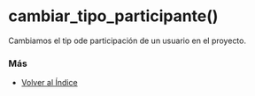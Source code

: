 # cambiar_tipo_participante()

Cambiamos el tip ode participación de un usuario en el proyecto. 

### Más

  * [Volver al Índice](./index.md)
